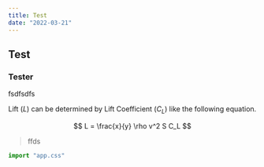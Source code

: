 ```yaml
---
title: Test
date: "2022-03-21"
---
```



## Test

### Tester

fsdfsdfs

Lift ($L$) can be determined by Lift Coefficient ($C_L$) like the following
equation.

$$
L = \frac{x}{y} \rho v^2 S C_L
$$


> ffds

```javascript
import "app.css"
```
